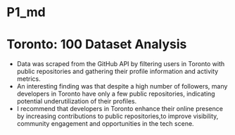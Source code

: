 # P1_md
# Toronto: 100 Dataset Analysis

- Data was scraped from the GitHub API by filtering users in Toronto with public repositories and gathering their profile information and activity metrics.
- An interesting finding was that despite a high number of followers, many developers in Toronto have only a few public repositories, indicating potential underutilization of their profiles.
- I recommend that developers in Toronto enhance their online presence by increasing contributions to public repositories,to improve visibility, community engagement and opportunities in the tech scene.
 
